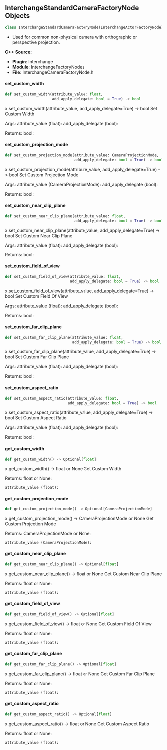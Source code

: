 ## InterchangeStandardCameraFactoryNode Objects

```python
class InterchangeStandardCameraFactoryNode(InterchangeActorFactoryNode)
```

* Used for common non-physical camera with orthographic or perspective projection.

**C++ Source:**

- **Plugin**: Interchange
- **Module**: InterchangeFactoryNodes
- **File**: InterchangeCameraFactoryNode.h

<a id="unreal.InterchangeStandardCameraFactoryNode.set_custom_width"></a>

#### set_custom_width

```python
def set_custom_width(attribute_value: float,
                     add_apply_delegate: bool = True) -> bool
```

x.set_custom_width(attribute_value, add_apply_delegate=True) -> bool
Set Custom Width

Args:
    attribute_value (float): 
    add_apply_delegate (bool): 

Returns:
    bool:

<a id="unreal.InterchangeStandardCameraFactoryNode.set_custom_projection_mode"></a>

#### set_custom_projection_mode

```python
def set_custom_projection_mode(attribute_value: CameraProjectionMode,
                               add_apply_delegate: bool = True) -> bool
```

x.set_custom_projection_mode(attribute_value, add_apply_delegate=True) -> bool
Set Custom Projection Mode

Args:
    attribute_value (CameraProjectionMode): 
    add_apply_delegate (bool): 

Returns:
    bool:

<a id="unreal.InterchangeStandardCameraFactoryNode.set_custom_near_clip_plane"></a>

#### set_custom_near_clip_plane

```python
def set_custom_near_clip_plane(attribute_value: float,
                               add_apply_delegate: bool = True) -> bool
```

x.set_custom_near_clip_plane(attribute_value, add_apply_delegate=True) -> bool
Set Custom Near Clip Plane

Args:
    attribute_value (float): 
    add_apply_delegate (bool): 

Returns:
    bool:

<a id="unreal.InterchangeStandardCameraFactoryNode.set_custom_field_of_view"></a>

#### set_custom_field_of_view

```python
def set_custom_field_of_view(attribute_value: float,
                             add_apply_delegate: bool = True) -> bool
```

x.set_custom_field_of_view(attribute_value, add_apply_delegate=True) -> bool
Set Custom Field Of View

Args:
    attribute_value (float): 
    add_apply_delegate (bool): 

Returns:
    bool:

<a id="unreal.InterchangeStandardCameraFactoryNode.set_custom_far_clip_plane"></a>

#### set_custom_far_clip_plane

```python
def set_custom_far_clip_plane(attribute_value: float,
                              add_apply_delegate: bool = True) -> bool
```

x.set_custom_far_clip_plane(attribute_value, add_apply_delegate=True) -> bool
Set Custom Far Clip Plane

Args:
    attribute_value (float): 
    add_apply_delegate (bool): 

Returns:
    bool:

<a id="unreal.InterchangeStandardCameraFactoryNode.set_custom_aspect_ratio"></a>

#### set_custom_aspect_ratio

```python
def set_custom_aspect_ratio(attribute_value: float,
                            add_apply_delegate: bool = True) -> bool
```

x.set_custom_aspect_ratio(attribute_value, add_apply_delegate=True) -> bool
Set Custom Aspect Ratio

Args:
    attribute_value (float): 
    add_apply_delegate (bool): 

Returns:
    bool:

<a id="unreal.InterchangeStandardCameraFactoryNode.get_custom_width"></a>

#### get_custom_width

```python
def get_custom_width() -> Optional[float]
```

x.get_custom_width() -> float or None
Get Custom Width

Returns:
    float or None: 

    attribute_value (float):

<a id="unreal.InterchangeStandardCameraFactoryNode.get_custom_projection_mode"></a>

#### get_custom_projection_mode

```python
def get_custom_projection_mode() -> Optional[CameraProjectionMode]
```

x.get_custom_projection_mode() -> CameraProjectionMode or None
Get Custom Projection Mode

Returns:
    CameraProjectionMode or None: 

    attribute_value (CameraProjectionMode):

<a id="unreal.InterchangeStandardCameraFactoryNode.get_custom_near_clip_plane"></a>

#### get_custom_near_clip_plane

```python
def get_custom_near_clip_plane() -> Optional[float]
```

x.get_custom_near_clip_plane() -> float or None
Get Custom Near Clip Plane

Returns:
    float or None: 

    attribute_value (float):

<a id="unreal.InterchangeStandardCameraFactoryNode.get_custom_field_of_view"></a>

#### get_custom_field_of_view

```python
def get_custom_field_of_view() -> Optional[float]
```

x.get_custom_field_of_view() -> float or None
Get Custom Field Of View

Returns:
    float or None: 

    attribute_value (float):

<a id="unreal.InterchangeStandardCameraFactoryNode.get_custom_far_clip_plane"></a>

#### get_custom_far_clip_plane

```python
def get_custom_far_clip_plane() -> Optional[float]
```

x.get_custom_far_clip_plane() -> float or None
Get Custom Far Clip Plane

Returns:
    float or None: 

    attribute_value (float):

<a id="unreal.InterchangeStandardCameraFactoryNode.get_custom_aspect_ratio"></a>

#### get_custom_aspect_ratio

```python
def get_custom_aspect_ratio() -> Optional[float]
```

x.get_custom_aspect_ratio() -> float or None
Get Custom Aspect Ratio

Returns:
    float or None: 

    attribute_value (float):

<a id="unreal.InterchangeDecalActorFactoryNode"></a>
